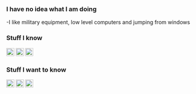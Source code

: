 ### I have no idea what I am doing
-I like military equipment, low level computers and jumping from windows

### Stuff I know
<a href="https://en.wikipedia.org/wiki/C_(programming_language)" title="C" rel="nofollow"><img src="https://github.com/get-icon/geticon/raw/master/icons/c.svg" alt="C" width="21px" height="21px" style="max-width: 100%;"></a>
<a href="https://www.lua.org/" title="Lua" rel="nofollow"><img src="https://github.com/get-icon/geticon/raw/master/icons/lua.svg" alt="Lua" width="21px" height="21px" style="max-width: 100%;"></a>
<a href="https://www.adobe.com/products/illustrator.html" title="Adobe Illustrator" rel="nofollow"><img src="https://github.com/get-icon/geticon/raw/master/icons/adobe-illustrator.svg" alt="Adobe Illustrator" width="21px" height="21px" style="max-width: 100%;"></a>
### Stuff I want to know
<a href="https://isocpp.org/" title="C++" rel="nofollow"><img src="https://github.com/get-icon/geticon/raw/master/icons/c-plusplus.svg" alt="C++" width="21px" height="21px" style="max-width: 100%;"></a>
<a href="https://www.opengl.org/" title="OpenGL" rel="nofollow"><img src="https://github.com/get-icon/geticon/raw/master/icons/opengl.svg" alt="OpenGL" width="21px" height="21px" style="max-width: 100%;"></a>
<a href="(https://www.vulkan.org/" title="Vulkan" rel="nofollow"><img src="https://github.com/get-icon/geticon/raw/master/icons/vulkan.svg" alt="Vulkan" width="21px" height="21px" style="max-width: 100%;"></a>

